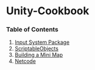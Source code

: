 # Unity-Cookbook
### Table of Contents
1. [Input System Package](README-input-system-package.md)
2. [ScriptableObjects]()
3. [Building a Mini Map]()
4. [Netcode]()